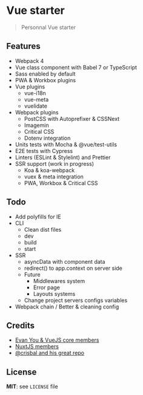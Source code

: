# Vue starter

> Personnal Vue starter

## Features

* Webpack 4
* Vue class component with Babel 7 or TypeScript
* Sass enabled by default
* PWA & Workbox plugins
* Vue plugins
  * vue-i18n
  * vue-meta
  * vuelidate
* Webpack plugins
  * PostCSS with Autoprefixer & CSSNext
  * Imagemin
  * Critical CSS
  * Dotenv integration
* Units tests with Mocha & @vue/test-utils
* E2E tests with Cypress
* Linters (ESLint & Stylelint) and Prettier
* SSR support (work in progress)
  * Koa & koa-webpack
  * vuex & meta integration
  * PWA, Workbox & Critical CSS

## Todo

* Add polyfills for IE
* CLI
  * Clean dist files
  * dev
  * build
  * start
* SSR
  * asyncData with component data
  * redirect() to app.context on server side
  * Future
    * Middlewares system
    * Error page
    * Layouts systems
  * Change project servers configs variables
* Webpack chain / Better & cleaning config

## Credits

* [Evan You & VueJS core members](https://vuejs.org/)
* [NuxtJS members](https://nuxtjs.org/)
* [@crisbal and his great repo](https://github.com/crisbal/vue-webpack-ssr-fully-featured)

## License

**MIT**: see `LICENSE` file
